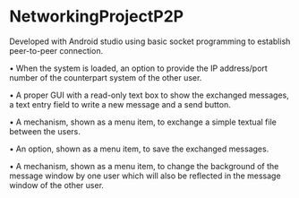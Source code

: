 # NetworkingProjectP2P
Developed with Android studio using basic socket programming to establish peer-to-peer connection.



• When the system is loaded, an option to provide the IP address/port number of the
counterpart system of the other user.

• A proper GUI with a read-only text box to show the exchanged messages, a text entry
field to write a new message and a send button.

• A mechanism, shown as a menu item, to exchange a simple textual file between the
users.

• An option, shown as a menu item, to save the exchanged messages.

• A mechanism, shown as a menu item, to change the background of the message
window by one user which will also be reflected in the message window of the other user.
